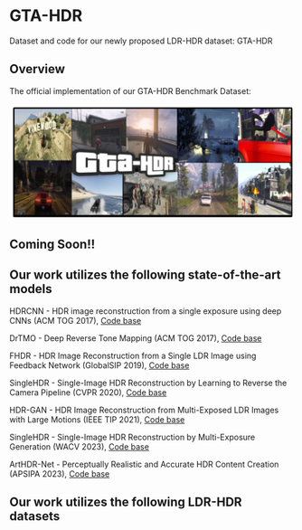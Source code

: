 # GTA-HDR
Dataset and code for our newly proposed LDR-HDR dataset: GTA-HDR


## Overview

The official implementation of our GTA-HDR Benchmark Dataset:  
 
![My Image](assets/GTA-HDR-Teaser.png)


## Coming Soon!!


## Our work utilizes the following state-of-the-art models

HDRCNN - HDR image reconstruction from a single exposure using deep CNNs (ACM TOG 2017), [Code base](https://github.com/gabrieleilertsen/hdrcnn)

DrTMO - Deep Reverse Tone Mapping (ACM TOG 2017), [Code base](https://github.com/shleecs/DrTMO_unofficial_pytorch)

FHDR - HDR Image Reconstruction from a Single LDR Image using Feedback Network (GlobalSIP 2019), [Code base](https://github.com/mukulkhanna/FHDR)

SingleHDR - Single-Image HDR Reconstruction by Learning to Reverse the Camera Pipeline (CVPR 2020), [Code base](https://github.com/alex04072000/SingleHDR) 

HDR-GAN - HDR Image Reconstruction from Multi-Exposed LDR Images with Large Motions (IEEE TIP 2021), [Code base](https://github.com/nonu116/HDR-GAN)

SingleHDR - Single-Image HDR Reconstruction by Multi-Exposure Generation (WACV 2023), [Code base](https://github.com/VinAIResearch/single_image_hdr)

ArtHDR-Net - Perceptually Realistic and Accurate HDR Content Creation (APSIPA 2023), [Code base](https://arxiv.org/abs/2309.03827#:~:text=ArtHDR%2DNet%3A%20Perceptually%20Realistic%20and%20Accurate%20HDR%20Content%20Creation,-Hrishav%20Bakul%20Barua&text=High%20Dynamic%20Range%20(HDR)%20content,and%20Augmented%2FVirtual%20Reality%20industries.)

## Our work utilizes the following LDR-HDR datasets


